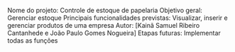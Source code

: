 Nome do projeto: Controle de estoque de papelaria 
Objetivo geral: Gerenciar estoque 
Principais funcionalidades previstas: Visualizar, inserir e gerenciar produtos de uma empresa 
Autor: [Kainã Samuel Ribeiro Cantanhede e João Paulo Gomes Nogueira] 
Etapas futuras: Implementar todas as funções
